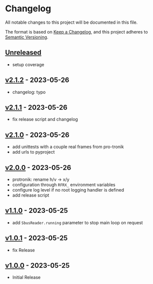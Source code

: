 # Changelog

All notable changes to this project will be documented in this file.

The format is based on [Keep a Changelog](https://keepachangelog.com/en/1.0.0/),
and this project adheres to [Semantic Versioning](https://semver.org/spec/v2.0.0.html).

## [Unreleased]

- setup coverage

## [v2.1.2] - 2023-05-26

- changelog: typo

## [v2.1.1] - 2023-05-26

- fix release script and changelog

## [v2.1.0] - 2023-05-26

- add unittests with a couple real frames from pro-tronik
- add urls to pyproject

## [v2.0.0] - 2023-05-26

- protronik: rename h/v → x/y
- configuration through `RFRX_` environment variables
- configure log level if no root logging handler is defined
- add release script

## [v1.1.0] - 2023-05-25

- add `SbusReader.running` parameter to stop main loop on request

## [v1.0.1] - 2023-05-25

- fix Release

## [v1.0.0] - 2023-05-25

- Initial Release

[Unreleased]: https://github.com/nim65s/rfrx/compare/v2.1.2...HEAD
[v2.1.2]: https://github.com/nim65s/rfrx/compare/v2.1.1...v2.1.2
[v2.1.1]: https://github.com/nim65s/rfrx/compare/v2.1.0...v2.1.1
[v2.1.0]: https://github.com/nim65s/rfrx/compare/v2.0.0...v2.1.0
[v2.0.0]: https://github.com/nim65s/rfrx/compare/v1.1.0...v2.0.0
[v1.1.0]: https://github.com/nim65s/rfrx/compare/v1.0.1...v1.1.0
[v1.0.1]: https://github.com/nim65s/rfrx/compare/v1.0.0...v1.0.1
[v1.0.0]: https://github.com/nim65s/rfrx/releases/tag/v1.0.0
